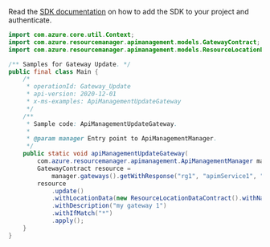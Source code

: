 Read the [SDK documentation](https://github.com/Azure/azure-sdk-for-java/blob/azure-resourcemanager-apimanagement_1.0.0-beta.2/sdk/apimanagement/azure-resourcemanager-apimanagement/README.md) on how to add the SDK to your project and authenticate.

```java
import com.azure.core.util.Context;
import com.azure.resourcemanager.apimanagement.models.GatewayContract;
import com.azure.resourcemanager.apimanagement.models.ResourceLocationDataContract;

/** Samples for Gateway Update. */
public final class Main {
    /*
     * operationId: Gateway_Update
     * api-version: 2020-12-01
     * x-ms-examples: ApiManagementUpdateGateway
     */
    /**
     * Sample code: ApiManagementUpdateGateway.
     *
     * @param manager Entry point to ApiManagementManager.
     */
    public static void apiManagementUpdateGateway(
        com.azure.resourcemanager.apimanagement.ApiManagementManager manager) {
        GatewayContract resource =
            manager.gateways().getWithResponse("rg1", "apimService1", "gw1", Context.NONE).getValue();
        resource
            .update()
            .withLocationData(new ResourceLocationDataContract().withName("my location"))
            .withDescription("my gateway 1")
            .withIfMatch("*")
            .apply();
    }
}
```

